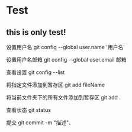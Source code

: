 # Test
## this is only test!

设置用户名
git config --global user.name '用户名'

设置用户名邮箱
git config --global user.email 邮箱

查看设置
git config --list

将指定文件添加到暂存区
git add fileName

将当前文件夹下的所有文件添加到暂存区
git add .

查看状态
git status

提交
git commit -m "描述"、

